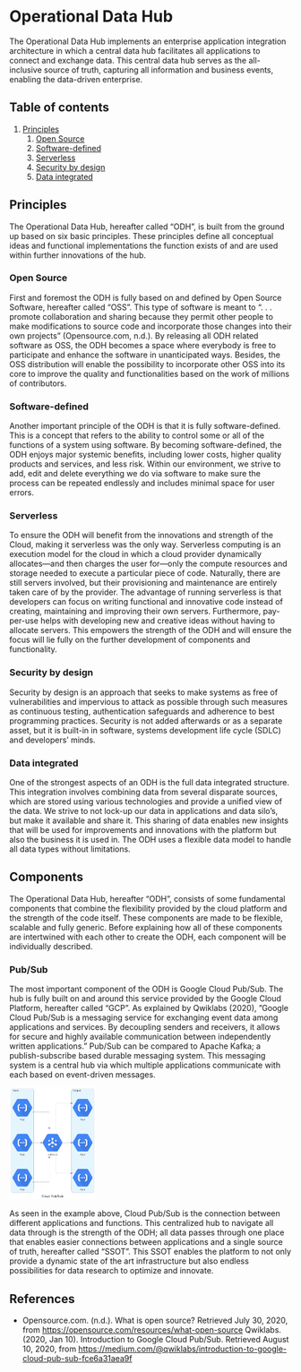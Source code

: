 # Operational Data Hub

The Operational Data Hub implements an enterprise application integration architecture in which a central data hub 
facilitates all applications to connect and exchange data. This central data hub serves as the all-inclusive source of 
truth, capturing all information and business events, enabling the data-driven enterprise.

## Table of contents
1. [Principles](#principles)
    1. [Open Source](#open-source)
    2. [Software-defined](#software-defined)
    3. [Serverless](#serverless)
    4. [Security by design](#security-by-design)
    5. [Data integrated](#data-integrated)

## Principles
The Operational Data Hub, hereafter called “ODH”, is built from the ground up based on six basic principles. These 
principles define all conceptual ideas and functional implementations the function exists of and are used within 
further innovations of the hub.

### Open Source
First and foremost the ODH is fully based on and defined by Open Source Software, hereafter called “OSS”. This type 
of software is meant to  “. . . promote collaboration and sharing because they permit other people to make modifications 
to source code and incorporate those changes into their own projects” (Opensource.com, n.d.). By releasing all ODH 
related software as OSS, the ODH becomes a space where everybody is free to participate and enhance the software in 
unanticipated ways. Besides, the OSS distribution will enable the possibility to incorporate other OSS into its core 
to improve the quality and functionalities based on the work of millions of contributors. 

### Software-defined
Another important principle of the ODH is that it is fully software-defined. This is a concept that refers to the 
ability to control some or all of the functions of a system using software. By becoming software-defined, the ODH 
enjoys major systemic benefits, including lower costs, higher quality products and services, and less risk. Within 
our environment, we strive to add, edit and delete everything we do via software to make sure the process can be 
repeated endlessly and includes minimal space for user errors.

### Serverless
To ensure the ODH will benefit from the innovations and strength of the Cloud, making it serverless was the only way. 
Serverless computing is an execution model for the cloud in which a cloud provider dynamically allocates—and then 
charges the user for—only the compute resources and storage needed to execute a particular piece of code. Naturally, 
there are still servers involved, but their provisioning and maintenance are entirely taken care of by the provider. 
The advantage of running serverless is that developers can focus on writing functional and innovative code instead of 
creating, maintaining and improving their own servers. Furthermore, pay-per-use helps with developing new and creative 
ideas without having to allocate servers. This empowers the strength of the ODH and will ensure the focus will lie fully 
on the further development of components and functionality.

### Security by design
Security by design is an approach that seeks to make systems as free of vulnerabilities and impervious to attack as 
possible through such measures as continuous testing, authentication safeguards and adherence to best programming 
practices. Security is not added afterwards or as a separate asset, but it is built-in in software, systems
development life cycle (SDLC) and developers’ minds.

### Data integrated
One of the strongest aspects of an ODH is the full data integrated structure. This integration involves combining data 
from several disparate sources, which are stored using various technologies and provide a unified view of the data. 
We strive to not lock-up our data in applications and data silo’s, but make it available and share it. This sharing of 
data enables new insights that will be used for improvements and innovations with the platform but also the business it 
is used in. The ODH uses a flexible data model to handle all data types without limitations.

## Components
The Operational Data Hub, hereafter “ODH”, consists of some fundamental components that combine the flexibility
provided by the cloud platform and the strength of the code itself. These components are made to be flexible, 
scalable and fully generic. Before explaining how all of these components are intertwined with each other to create 
the ODH, each component will be individually described.

### Pub/Sub
The most important component of the ODH is Google Cloud Pub/Sub. The hub is fully built on and around this service 
provided by the Google Cloud Platform, hereafter called “GCP”. As explained by Qwiklabs (2020), ”Google Cloud Pub/Sub 
is a messaging service for exchanging event data among applications and services. By decoupling senders and receivers, 
it allows for secure and highly available communication between independently written applications.” Pub/Sub can be 
compared to Apache Kafka; a publish-subscribe based durable messaging system. This messaging system is a central hub 
via which multiple applications communicate with each based on event-driven messages.

<img src="diagrams/png/cloud_pubsub.png" height="200" title="Cloud Pub/Sub" alt="Cloud Pub/Sub">

As seen in the example above, Cloud Pub/Sub is the connection between different applications and functions. 
This centralized hub to navigate all data through is the strength of the ODH; all data passes through one place that 
enables easier connections between applications and a single source of truth, hereafter called “SSOT”. This SSOT enables 
the platform to not only provide a dynamic state of the art infrastructure but also endless possibilities for data 
research to optimize and innovate.

## References
- Opensource.com. (n.d.). What is open source? Retrieved July 30, 2020, 
from https://opensource.com/resources/what-open-source
Qwiklabs. (2020, Jan 10). Introduction to Google Cloud Pub/Sub. Retrieved August 10, 2020, 
from https://medium.com/@qwiklabs/introduction-to-google-cloud-pub-sub-fce6a31aea9f
